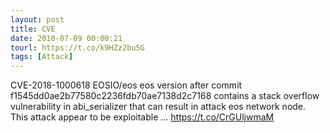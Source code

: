 ```yaml
---
layout: post
title: CVE
date: 2018-07-09 00:00:21
tourl: https://t.co/k9HZz2bu5G
tags: [Attack]
---
```

CVE-2018-1000618 EOSIO/eos eos version after commit f1545dd0ae2b77580c2236fdb70ae7138d2c7168 contains a stack overflow vulnerability in abi_serializer that can result in attack eos network node. This attack appear to be exploitable ... https://t.co/CrGUljwmaM